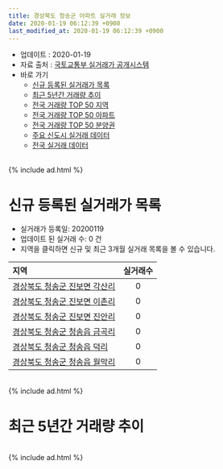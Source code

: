 ```yaml
---
title: 경상북도 청송군 아파트 실거래 정보
date: 2020-01-19 06:12:39 +0900
last_modified_at: 2020-01-19 06:12:39 +0900
---
```


* 업데이트 : 2020-01-19
* 자료 출처 : [국토교통부 실거래가 공개시스템](http://rt.molit.go.kr)
* 바로 가기
    * [신규 등록된 실거래가 목록](#신규-등록된-실거래가-목록)
    * [최근 5년간 거래량 추이](#최근-5년간-거래량-추이)
    * [전국 거래량 TOP 50 지역](https://apt-info.github.io/apt-trade-info/최근-3개월-전국에서-가장-거래가-많이-발생한-지역)
    * [전국 거래량 TOP 50 아파트](https://apt-info.github.io/apt-trade-info/최근-3개월-전국에서-가장-거래가-많이-발생한-아파트)
    * [전국 거래량 TOP 50 분양권](https://apt-info.github.io/apt-trade-info/최근-3개월-전국에서-가장-거래가-많이-발생한-분양권)
    * [주요 신도시 실거래 데이터](https://apt-info.github.io/apt-trade-info/주요-신도시)
    * [전국 실거래 데이터](https://apt-info.github.io/apt-trade-info/전국)

<br>
{% include ad.html %}
<br>

# 신규 등록된 실거래가 목록
* 실거래가 등록일: 20200119
* 업데이트 된 실거래 수: 0 건
* 지역을 클릭하면 신규 및 최근 3개월 실거래 목록을 볼 수 있습니다.


|지역|실거래수|
|:---|:---:|
|[경상북도 청송군 진보면 각산리](https://apt-info.github.io/apt-trade-info/경상북도-청송군-진보면-각산리)|0|
|[경상북도 청송군 진보면 이촌리](https://apt-info.github.io/apt-trade-info/경상북도-청송군-진보면-이촌리)|0|
|[경상북도 청송군 진보면 진안리](https://apt-info.github.io/apt-trade-info/경상북도-청송군-진보면-진안리)|0|
|[경상북도 청송군 청송읍 금곡리](https://apt-info.github.io/apt-trade-info/경상북도-청송군-청송읍-금곡리)|0|
|[경상북도 청송군 청송읍 덕리](https://apt-info.github.io/apt-trade-info/경상북도-청송군-청송읍-덕리)|0|
|[경상북도 청송군 청송읍 월막리](https://apt-info.github.io/apt-trade-info/경상북도-청송군-청송읍-월막리)|0|


<br>
{% include ad.html %}
<br>

# 최근 5년간 거래량 추이


<div style="width:100%;">
    <canvas id="deal_progress" height="200"></canvas>
</div>

<script>
new Chart(document.getElementById("deal_progress"), {
    type: 'line',
    data: {
        labels: ['201501','201502','201503','201504','201505','201506','201507','201508','201509','201510','201511','201512','201601','201602','201603','201604','201605','201606','201607','201608','201609','201610','201611','201612','201701','201702','201703','201704','201705','201706','201707','201708','201709','201710','201711','201712','201801','201802','201803','201804','201805','201806','201807','201808','201809','201810','201811','201812','201901','201902','201903','201904','201905','201906','201907','201908','201909','201910','201911','201912','202001'],
        datasets: [{
            label: '매매',
            pointRadius: 1,
            data: [0, 1, 4, 3, 3, 2, 1, 0, 4, 1, 1, 2, 1, 1, 3, 5, 5, 3, 2, 1, 3, 2, 2, 1, 7, 1, 4, 4, 4, 2, 4, 2, 5, 3, 5, 4, 6, 5, 8, 2, 3, 3, 2, 2, 2, 6, 10, 1, 1, 6, 3, 3, 3, 4, 6, 3, 7, 1, 4, 6, 2],
            borderColor: "rgba(255, 201, 14, 1)",
            backgroundColor: "rgba(255, 201, 14, 0.5)",
            fill: false,
            lineTension: 0
        },{
            label: '전월세',
            pointRadius: 1,
            data: [3, 0, 1, 1, 5, 0, 2, 3, 0, 0, 3, 1, 0, 0, 4, 1, 3, 2, 1, 1, 1, 2, 7, 1, 1, 1, 0, 2, 2, 1, 1, 2, 2, 3, 1, 3, 0, 0, 0, 0, 1, 1, 1, 1, 1, 1, 1, 0, 3, 6, 1, 5, 1, 1, 3, 0, 1, 0, 2, 13, 0],
            borderColor: "rgba(0, 141, 185, 1)",
            backgroundColor: "rgba(0, 141, 185, 0.5)",
            fill: false,
            lineTension: 0
        }
        ]
    },
    options: {
        responsive: true,
        title: {
            display: false
        },
        tooltips: {
            mode: 'index',
            intersect: false
        },
        hover: {
            mode: 'nearest',
            intersect: true
        },
        scales: {
            xAxes: [{
                display: true,
                scaleLabel: {
                    display: true,
                    labelString: '년/월'
                }
            }],
            yAxes: [{
                display: true,
                ticks: {
                    suggestedMin: 0,
                },
                scaleLabel: {
                    display: true,
                    labelString: '실거래 수'
                }
            }]
        }
    }
});

</script>


<br>
{% include ad.html %}
<br>

